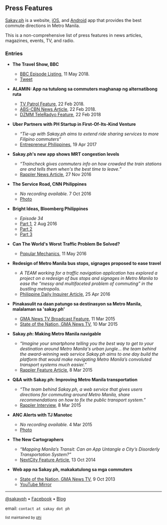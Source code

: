 ## Press Features

[Sakay.ph](https://sakay.ph) is a website, [iOS](https://go.sakay.ph/iphone), and [Android](https://go.sakay.ph/android) app that provides the best commute directions in Metro Manila.

This is a non-comprehensive list of press features in news articles, magazines, events, TV, and radio.

### Entries

- **The Travel Show, BBC**
  - [BBC Episode Listing](https://www.bbc.co.uk/programmes/n3ct4dwn), 11 May 2018.
  - [Tweet](https://twitter.com/BBCTravelShow/status/995021260940808202)

- **ALAMIN: App na tutulong sa commuters maghanap ng alternatibong ruta**
  - [TV Patrol Feature](https://www.youtube.com/watch?v=2obwerYql-E), 22 Feb 2018.
  - [ABS-CBN News Article](http://news.abs-cbn.com/news/02/22/18/alamin-app-na-tutulong-sa-commuters-maghanap-ng-alternatibong-ruta), 22 Feb 2018.
  - [DZMM TeleRadyo Feature](https://twitter.com/DZMMTeleRadyo/status/966643298956922880), 22 Feb 2018

- **Uber Partners with PH Startup in First-Of-Its-Kind Venture**
  - _“Tie-up with Sakay.ph aims to extend ride sharing services to more Filipino commuters”_
  - [Entrepreneur Philippines](https://www.entrepreneur.com.ph/news-and-events/uber-partners-with-ph-startup-in-first-of-a-kind-venture-a00178-20170419), 19 Apr 2017

- **Sakay.ph's new app shows MRT congestion levels**
  - _“Traincheck gives commuters info on how crowded the train stations are and tells them when's the best time to leave.”_
  - [Rappler News Article](https://www.rappler.com/nation/153775-sakayph-traincheck-mrt-application), 27 Nov 2016

- **The Service Road, CNN Philippines**
  - _No recording available._ 7 Oct 2016
  - [Photo](https://www.facebook.com/sakaydotph/photos/a.705825509532698.1073741828.458410097607575/1064245030357409/)

- **Bright Ideas, Bloomberg Philippines**
  - _Episode 34_ 
  - [Part 1](https://www.youtube.com/watch?v=_SgIvy60gKc), 2 Aug 2016
  - [Part 2](https://www.youtube.com/watch?v=GNCmdc7oW54)
  - [Part 3](https://www.youtube.com/watch?v=i7kaBYj4Xkk)

- **Can The World's Worst Traffic Problem Be Solved?**
  - [Popular Mechanics](https://www.popularmechanics.com/cars/a20686/can-the-worlds-worst-traffic-problem-be-solved/), 11 May 2016
  
- **Redesign of Metro Manila bus stops, signages proposed to ease travel**
  - _A TEAM working for a traffic navigation application has explored a project on a redesign of bus stops and signages in Metro Manila to ease the “messy and multifaceted problem of commuting” in the bustling metropolis._
  - [Philippine Daily Inquirer Article](http://newsinfo.inquirer.net/781599/redesign-of-metro-manila-bus-stops-signages-proposed-to-ease-travel), 25 Apr 2016

- **Pinakasulit na daan patungo sa destinasyon sa Metro Manila, malalaman sa 'sakay.ph'**
  - [GMA News TV Broadcast Feature](http://www.gmanetwork.com/news/video/qrt/272385/pinakasulit-na-daan-patungo-sa-destinasyon-sa-metro-manila-malalaman-sa-sakayph/video/), 11 Mar 2015
  - [State of the Nation, GMA News TV](http://www.gmanetwork.com/news/video/stateofthenation/271937/mobile-app-na-sakay-ph-layong-padaliin-ang-pag-commute-sa-metro-manila/video/), 10 Mar 2015

- **Sakay.ph: Making Metro Manila navigable**
  - _“Imagine your smartphone telling you the best way to get to your destination around Metro Manila's urban jungle… the team behind the award-winning web service Sakay.ph aims to one day build the platform that would make navigating Metro Manila’s convoluted transport systems much easier.”_
  - [Rappler Feature Article](https://www.rappler.com/nation/86160-sakayph-public-transport-metro-manila-tech-big-data), 8 Mar 2015
  
- **Q&A with Sakay.ph: Improving Metro Manila transportation**
  - _“The team behind Sakay.ph, a web service that gives users directions for commuting around Metro Manila, share recommendations on how to fix the public transport system.”_
  - [Rappler Interview](https://www.rappler.com/nation/86157-interview-sakayph-metro-manila-transportation-solutions), 8 Mar 2015
  
- **ANC Alerts with TJ Manotoc**
  - _No recording available._ 4 Mar 2015
  - [Photo](https://www.instagram.com/p/zzYk58hk52/)
  
- **The New Cartographers**
  - _“Mapping Manila’s Transit: Can an App Untangle a City’s Disorderly Transportation System?”_
  - [NextCity Feature Article](https://nextcity.org/features/view/the-new-cartographers), 13 Oct 2014

- **Web app na Sakay.ph, makakatulong sa mga commuters**
  - [State of the Nation, GMA News TV](http://www.gmanetwork.com/news/video/stateofthenation/179747/web-app-na-sakayph-makakatulong-sa-mga-commuters/video/), 9 Oct 2013
  - [YouTube Mirror](https://youtu.be/nhXa_kUUNjg)
  
* * *
  
[@sakayph](https://twitter.com/sakayph) • [Facebook](https://facebook.com/sakaydotph) • [Blog](https://blog.sakay.ph)

email: `contact at sakay dot ph`

<sub>list maintained by [phi](https://github.com/ahelpingchip)</sub>
